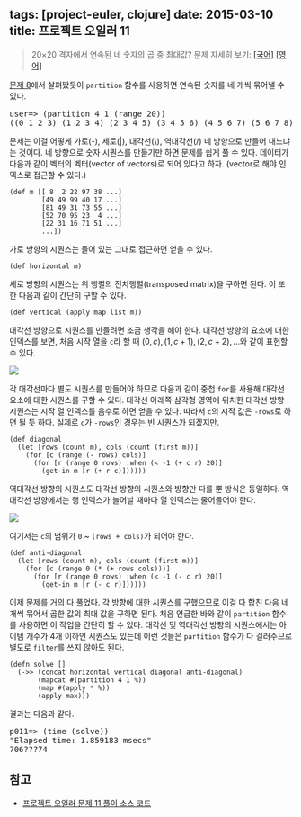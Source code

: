 tags: [project-euler, clojure]
date: 2015-03-10
title: 프로젝트 오일러 11
---
> 20×20 격자에서 연속된 네 숫자의 곱 중 최대값?
> 문제 자세히 보기: [[국어]](http://euler.synap.co.kr/prob_detail.php?id=11) [[영어]](https://projecteuler.net/problem=11)

[문제 8](/2015/02/25/project-euler-008/)에서 살펴봤듯이 `partition` 함수를 사용하면 연속된 숫자를 네 개씩 묶어낼 수 있다.<!--more-->

<pre class="console">
user=> (partition 4 1 (range 20))
((0 1 2 3) (1 2 3 4) (2 3 4 5) (3 4 5 6) (4 5 6 7) (5 6 7 8) ...)
</pre>

문제는 이걸 어떻게 가로(-), 세로(|), 대각선(\\), 역대각선(/) 네 방향으로 만들어 내느냐는 것이다. 네 방향으로 숫자 시퀀스를 만들기만 하면 문제를 쉽게 풀 수 있다. 데이터가 다음과 같이 벡터의 벡터(vector of vectors)로 되어 있다고 하자. (vector로 해야 인덱스로 접근할 수 있다.)

```
(def m [[ 8  2 22 97 38 ...]
        [49 49 99 40 17 ...]
        [81 49 31 73 55 ...]
        [52 70 95 23  4 ...]
        [22 31 16 71 51 ...]
        ...])
```

가로 방향의 시퀀스는 들어 있는 그대로 접근하면 얻을 수 있다.

```
(def horizontal m)
```

세로 방향의 시퀀스는 위 행렬의 전치행렬(transposed matrix)을 구하면 된다. 이 또한 다음과 같이 간단히 구할 수 있다.

```
(def vertical (apply map list m))
```

대각선 방향으로 시퀀스를 만들려면 조금 생각을 해야 한다. 대각선 방향의 요소에 대한 인덱스를 보면, 처음 시작 열을 `c`라 할 때 $(0, c), (1, c+1), (2, c+2), ...$와 같이 표현할 수 있다.

![](diagonal.png)

각 대각선마다 별도 시퀀스를 만들어야 하므로 다음과 같이 중첩 `for`를 사용해 대각선 요소에 대한 시퀀스를 구할 수 있다. 대각선 아래쪽 삼각형 영역에 위치한 대각선 방향 시퀀스는 시작 열 인덱스를 음수로 하면 얻을 수 있다. 따라서 `c`의 시작 값은 `-rows`로 하면 될 듯 하다. 실제로 `c`가 `-rows`인 경우는 빈 시퀀스가 되겠지만.

```
(def diagonal
  (let [rows (count m), cols (count (first m))]
    (for [c (range (- rows) cols)]
      (for [r (range 0 rows) :when (< -1 (+ c r) 20)]
        (get-in m [r (+ r c)])))))
```

역대각선 방향의 시퀀스도 대각선 방향의 시퀀스와 방향만 다를 뿐 방식은 동일하다. 역대각선 방향에서는 행 인덱스가 늘어날 때마다 열 인덱스는 줄어들어야 한다.

![](anti-diagonal.png)

여기서는 `c`의 범위가 `0` ~ `(rows + cols)`가 되어야 한다.

```
(def anti-diagonal
  (let [rows (count m), cols (count (first m))]
    (for [c (range 0 (* (+ rows cols)))]
      (for [r (range 0 rows) :when (< -1 (- c r) 20)]
        (get-in m [r (- c r)])))))
```

이제 문제를 거의 다 풀었다. 각 방향에 대한 시퀀스를 구했으므로 이걸 다 합친 다음 네 개씩 묶어서 곱한 값의 최대 값을 구하면 된다. 처음 언급한 바와 같이 `partition` 함수를 사용하면 이 작업을 간단히 할 수 있다. 대각선 및 역대각선 방향의 시퀀스에서는 아이템 개수가 4개 이하인 시퀀스도 있는데 이런 것들은 `partition` 함수가 다 걸러주므로 별도로 `filter`를 쓰지 않아도 된다.

```
(defn solve []
  (->> (concat horizontal vertical diagonal anti-diagonal)
       (mapcat #(partition 4 1 %))
       (map #(apply * %))
       (apply max)))
```

결과는 다음과 같다.

<pre class="console">
p011=> (time (solve))
"Elapsed time: 1.859183 msecs"
706???74
</pre>

## 참고
* [프로젝트 오일러 문제 11 풀이 소스 코드](https://github.com/ntalbs/euler/blob/master/src/p011.clj)
